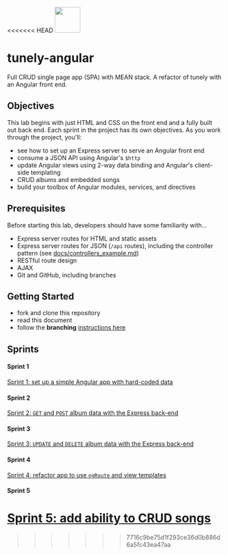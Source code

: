 <<<<<<< HEAD
<img src="https://cloud.githubusercontent.com/assets/7833470/10899314/63829980-8188-11e5-8cdd-4ded5bcb6e36.png" height="60">


# tunely-angular

Full CRUD single page app (SPA) with MEAN stack. A refactor of tunely with an Angular front end.


## Objectives


This lab begins with just HTML and CSS on the front end and a fully built out back end. Each sprint in the project has its own objectives.  As you work through the project, you'll:

* see how to set up an Express server to serve an Angular front end
* consume a JSON API using Angular's `$http`
* update Angular views using 2-way data binding and Angular's client-side templating
* CRUD albums and embedded songs
* build your toolbox of Angular modules, services, and directives

## Prerequisites

Before starting this lab, developers should have some familiarity with...

* Express server routes for HTML and static assets
* Express server routes for JSON (`/api` routes), including the controller pattern (see [docs/controllers_example.md](docs/controllers_example.md))
* RESTful route design
* AJAX
* Git and GitHub, including branches


## Getting Started

* fork and clone this repository
* read this document
* follow the **branching** [instructions here](/docs/starting_with_a_branch.md)


## Sprints

#### Sprint 1

[Sprint 1: set up a simple Angular app with hard-coded data](/docs/sprint1.md)

#### Sprint 2

[Sprint 2: `GET` and `POST` album data with the Express back-end](/docs/sprint2.md)

#### Sprint 3

[Sprint 3: `UPDATE` and `DELETE` album data with the Express back-end](/docs/sprint3.md)

#### Sprint 4

[Sprint 4: refactor app to use `ngRoute` and view templates](/docs/sprint4.md)

#### Sprint 5

[Sprint 5: add ability to CRUD songs](/docs/sprint5.md)
=======
>>>>>>> 7716c9be75d1f293ce36d0b886d6a5fc43ea47aa

